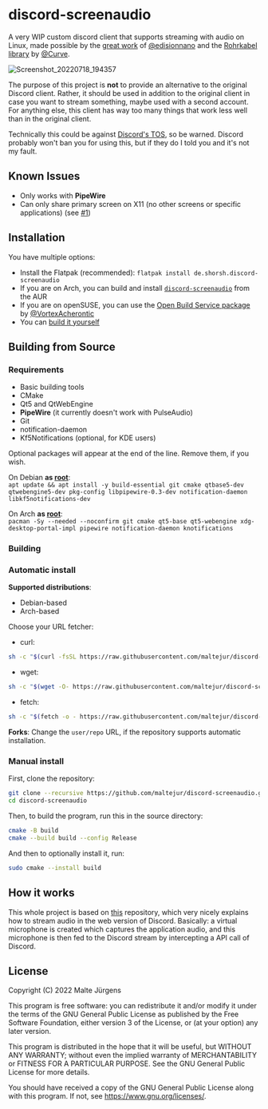 # discord-screenaudio

A very WIP custom discord client that supports streaming with audio on Linux,
made possible by the
[great work](https://github.com/edisionnano/Screenshare-with-audio-on-Discord-with-Linux)
of [@edisionnano](https://github.com/edisionnano) and the
[Rohrkabel library](https://github.com/Soundux/rohrkabel) by
[@Curve](https://github.com/Curve).

![Screenshot_20220718_194357](https://user-images.githubusercontent.com/48161361/179571245-11ea05f3-fb5e-4aef-9132-2736e122ef04.png)

The purpose of this project is **not** to provide an alternative to the original
Discord client. Rather, it should be used in addition to the original client in
case you want to stream something, maybe used with a second account. For
anything else, this client has way too many things that work less well than in
the original client.

Technically this could be against
[Discord's TOS](https://discord.com/terms#software-in-discord%E2%80%99s-services),
so be warned. Discord probably won't ban you for using this, but if they do I
told you and it's not my fault.

## Known Issues

- Only works with **PipeWire**
- Can only share primary screen on X11 (no other screens or specific applications)
  (see [#1](https://github.com/maltejur/discord-screenaudio/issues/1))

## Installation

You have multiple options:

- Install the Flatpak (recommended):
  `flatpak install de.shorsh.discord-screenaudio`
- If you are on Arch, you can build and install
  [`discord-screenaudio`](https://aur.archlinux.org/packages/discord-screenaudio)
  from the AUR
- If you are on openSUSE, you can use the
  [Open Build Service package](https://software.opensuse.org/download.html?project=home%3AVortexAcherontic&package=discord-screenaudio)
  by [@VortexAcherontic](https://github.com/VortexAcherontic)
- You can [build it yourself](#building-from-source)

## Building from Source

### Requirements

- Basic building tools
- CMake
- Qt5 and QtWebEngine
- **PipeWire** (it currently doesn't work with PulseAudio)
- Git
- notification-daemon
- Kf5Notifications (optional, for KDE users)

Optional packages will appear at the end of the line. Remove them, if you wish.

On Debian **as [root](https://en.wikipedia.org/wiki/Superuser)**:<br>
`apt update && apt install -y build-essential git cmake qtbase5-dev qtwebengine5-dev pkg-config libpipewire-0.3-dev notification-daemon libkf5notifications-dev`

On Arch **as [root](https://en.wikipedia.org/wiki/Superuser)**:<br>
`pacman -Sy --needed --noconfirm git cmake qt5-base qt5-webengine xdg-desktop-portal-impl pipewire notification-daemon knotifications`

### Building

### Automatic install

**Supported distributions**:<br>
- Debian-based
- Arch-based

Choose your URL fetcher:

- curl:
```sh
sh -c "$(curl -fsSL https://raw.githubusercontent.com/maltejur/discord-screenaudio/master/install.sh)"
```
- wget:
```sh
sh -c "$(wget -O- https://raw.githubusercontent.com/maltejur/discord-screenaudio/master/install.sh)"
```
- fetch:
```sh
sh -c "$(fetch -o - https://raw.githubusercontent.com/maltejur/discord-screenaudio/master/install.sh)"
```
**Forks**: Change the `user/repo` URL, if the repository supports automatic installation.

### Manual install

First, clone the repository:

```bash
git clone --recursive https://github.com/maltejur/discord-screenaudio.git
cd discord-screenaudio
```

Then, to build the program, run this in the source directory:

```bash
cmake -B build
cmake --build build --config Release
```

And then to optionally install it, run:

```bash
sudo cmake --install build
```

## How it works

This whole project is based on
[this](https://github.com/edisionnano/Screenshare-with-audio-on-Discord-with-Linux)
repository, which very nicely explains how to stream audio in the web version of
Discord. Basically: a virtual microphone is created which captures the
application audio, and this microphone is then fed to the Discord stream by
intercepting a API call of Discord.

## License

Copyright (C) 2022 Malte Jürgens

This program is free software: you can redistribute it and/or modify it under
the terms of the GNU General Public License as published by the Free Software
Foundation, either version 3 of the License, or (at your option) any later
version.

This program is distributed in the hope that it will be useful, but WITHOUT ANY
WARRANTY; without even the implied warranty of MERCHANTABILITY or FITNESS FOR A
PARTICULAR PURPOSE. See the GNU General Public License for more details.

You should have received a copy of the GNU General Public License along with
this program. If not, see <https://www.gnu.org/licenses/>.
